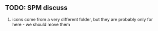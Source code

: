 ## TODO: SPM discuss

1. icons come from a very different folder, but they are probably only for here - we should move them
